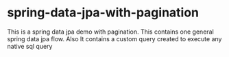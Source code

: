 spring-data-jpa-with-pagination
===============================

This is a spring data jpa demo with pagination. This contains one general spring data jpa flow. Also It contains a custom query created to execute any native sql query
